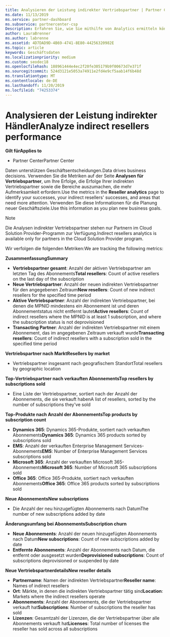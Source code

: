 ```yaml
---
title: Analysieren der Leistung indirekter Vertriebspartner | Partner Center
ms.date: 11/13/2019
ms.service: partner-dashboard
ms.subservice: partnercenter-csp
Description: Erfahren Sie, wie Sie mithilfe von Analytics ermitteln können, wie ihre indirekten Vertriebspartner sind, und zwar sowohl für ihre Erfolge als auch für Bereiche, die möglicherweise mehr Aufmerksamkeit erfordern
author: LauraBrenner
ms.author: labrenne
ms.assetid: 4D7DAD9D-4B69-4741-8E80-44256320982E
ms.topic: article
keywords: Geschäftsdaten
ms.localizationpriority: medium
ms.custom: seodec18
ms.openlocfilehash: 188961444e4ec2f20fe305179b9f00673d7e371f
ms.sourcegitcommit: 524d3121e5053a74911e2fd4e9cf5aab14f6b48d
ms.translationtype: MT
ms.contentlocale: de-DE
ms.lasthandoff: 11/20/2019
ms.locfileid: "74253374"
---
```

# <a name="analyze-indirect-resellers-performance"></a><span data-ttu-id="84af6-104">Analysieren der Leistung indirekter Händler</span><span class="sxs-lookup"><span data-stu-id="84af6-104">Analyze indirect resellers performance</span></span> 

<span data-ttu-id="84af6-105">**Gilt für**</span><span class="sxs-lookup"><span data-stu-id="84af6-105">**Applies to**</span></span>

- <span data-ttu-id="84af6-106">Partner Center</span><span class="sxs-lookup"><span data-stu-id="84af6-106">Partner Center</span></span>

<span data-ttu-id="84af6-107">Daten unterstützen Geschäftsentscheidungen.</span><span class="sxs-lookup"><span data-stu-id="84af6-107">Data drives business decisions.</span></span> <span data-ttu-id="84af6-108">Verwenden Sie die Metriken auf der Seite **Analysen für Vertriebspartner**, um Ihre Erfolge, die Erfolge Ihrer indirekten Vertriebspartner sowie die Bereiche auszumachen, die mehr Aufmerksamkeit erfordern.</span><span class="sxs-lookup"><span data-stu-id="84af6-108">Use the metrics in the **Reseller analytics** page to identify your successes, your indirect resellers' successes, and areas that need more attention.</span></span> <span data-ttu-id="84af6-109">Verwenden Sie diese Informationen für die Planung neuer Geschäftsziele.</span><span class="sxs-lookup"><span data-stu-id="84af6-109">Use this information as you plan new business goals.</span></span>

> [!NOTE]
> <span data-ttu-id="84af6-110">Die Analysen indirekter Vertriebspartner stehen nur Partnern im Cloud Solution Provider-Programm zur Verfügung.</span><span class="sxs-lookup"><span data-stu-id="84af6-110">Indirect resellers analytics is available only for partners in the Cloud Solution Provider program.</span></span>

<span data-ttu-id="84af6-111">Wir verfolgen die folgenden Metriken:</span><span class="sxs-lookup"><span data-stu-id="84af6-111">We are tracking the following metrics:</span></span>

<span data-ttu-id="84af6-112">**Zusammenfassung**</span><span class="sxs-lookup"><span data-stu-id="84af6-112">**Summary**</span></span>  
 - <span data-ttu-id="84af6-113">**Vertriebspartner gesamt**: Anzahl der aktiven Vertriebspartner am letzten Tag des Abonnements</span><span class="sxs-lookup"><span data-stu-id="84af6-113">**Total resellers**: Count of active resellers on the last day of the subscription</span></span>  
 - <span data-ttu-id="84af6-114">**Neue Vertriebspartner**: Anzahl der neuen indirekten Vertriebspartner für den angegebenen Zeitraum</span><span class="sxs-lookup"><span data-stu-id="84af6-114">**New resellers**: Count of new indirect resellers for the specified time period</span></span>  
 - <span data-ttu-id="84af6-115">**Aktive Vertriebspartner**: Anzahl der indirekten Vertriebspartner, bei denen die MPNID mindestens ein Abonnement ist und deren Abonnementstatus nicht entfernt lautet</span><span class="sxs-lookup"><span data-stu-id="84af6-115">**Active resellers**: Count of indirect resellers where the MPNID is at least 1 subscription, and where the subscription status is not deprovisioned</span></span>  
 - <span data-ttu-id="84af6-116">**Transacting Partner**: Anzahl der indirekten Vertriebspartner mit einem Abonnement, das im angegebenen Zeitraum verkauft wurde</span><span class="sxs-lookup"><span data-stu-id="84af6-116">**Transacting resellers**: Count of indirect resellers with a subscription sold in the specified time period</span></span>  

<span data-ttu-id="84af6-117">**Vertriebspartner nach Markt**</span><span class="sxs-lookup"><span data-stu-id="84af6-117">**Resellers by market**</span></span>  
 - <span data-ttu-id="84af6-118">Vertriebspartner insgesamt nach geografischem Standort</span><span class="sxs-lookup"><span data-stu-id="84af6-118">Total resellers by geographic location</span></span>  

<span data-ttu-id="84af6-119">**Top-Vertriebspartner nach verkauften Abonnements**</span><span class="sxs-lookup"><span data-stu-id="84af6-119">**Top resellers by subscriptions sold**</span></span>
 - <span data-ttu-id="84af6-120">Eine Liste der Vertriebspartner, sortiert nach der Anzahl der Abonnements, die sie verkauft haben</span><span class="sxs-lookup"><span data-stu-id="84af6-120">A list of resellers, sorted by the number of subscriptions they've sold</span></span>  

<span data-ttu-id="84af6-121">**Top-Produkte nach Anzahl der Abonnements**</span><span class="sxs-lookup"><span data-stu-id="84af6-121">**Top products by subscription count**</span></span>  
 - <span data-ttu-id="84af6-122">**Dynamics 365**: Dynamics 365-Produkte, sortiert nach verkauften Abonnements</span><span class="sxs-lookup"><span data-stu-id="84af6-122">**Dynamics 365**: Dynamics 365 products sorted by subscriptions sold</span></span>  
 - <span data-ttu-id="84af6-123">**EMS**: Anzahl der verkauften Enterprise Management Services-Abonnements</span><span class="sxs-lookup"><span data-stu-id="84af6-123">**EMS**: Number of Enterprise Management Services subscriptions sold</span></span>  
 - <span data-ttu-id="84af6-124">**Microsoft 365**: Anzahl der verkauften Microsoft 365-Abonnements</span><span class="sxs-lookup"><span data-stu-id="84af6-124">**Microsoft 365**: Number of Microsoft 365 subscriptions sold</span></span>  
 - <span data-ttu-id="84af6-125">**Office 365**: Office 365-Produkte, sortiert nach verkauften Abonnements</span><span class="sxs-lookup"><span data-stu-id="84af6-125">**Office 365**: Office 365 products sorted by subscriptions sold</span></span>  

<span data-ttu-id="84af6-126">**Neue Abonnements**</span><span class="sxs-lookup"><span data-stu-id="84af6-126">**New subscriptions**</span></span>  
 - <span data-ttu-id="84af6-127">Die Anzahl der neu hinzugefügten Abonnements nach Datum</span><span class="sxs-lookup"><span data-stu-id="84af6-127">The number of new subscriptions added by date</span></span>  

<span data-ttu-id="84af6-128">**Änderungsumfang bei Abonnements**</span><span class="sxs-lookup"><span data-stu-id="84af6-128">**Subscription churn**</span></span>  
 - <span data-ttu-id="84af6-129">**Neue Abonnements**: Anzahl der neuen hinzugefügten Abonnements nach Datum</span><span class="sxs-lookup"><span data-stu-id="84af6-129">**New subscriptions**: Count of new subscriptions added by date</span></span>  
 - <span data-ttu-id="84af6-130">**Entfernte Abonnements**: Anzahl der Abonnements nach Datum, die entfernt oder ausgesetzt wurden</span><span class="sxs-lookup"><span data-stu-id="84af6-130">**Deprovisioned subscriptions**: Count of subscriptions deprovisioned or suspended by date</span></span>  

<span data-ttu-id="84af6-131">**Neue Vertriebspartnerdetails**</span><span class="sxs-lookup"><span data-stu-id="84af6-131">**New reseller details**</span></span>  
 - <span data-ttu-id="84af6-132">**Partnername**: Namen der indirekten Vertriebspartner</span><span class="sxs-lookup"><span data-stu-id="84af6-132">**Reseller name**: Names of indirect resellers</span></span>  
 - <span data-ttu-id="84af6-133">**Ort**: Märkte, in denen die indirekten Vertriebspartner tätig sind</span><span class="sxs-lookup"><span data-stu-id="84af6-133">**Location**: Markets where the indirect resellers operate</span></span>  
 - <span data-ttu-id="84af6-134">**Abonnements**: Anzahl der Abonnements, die der Vertriebspartner verkauft hat</span><span class="sxs-lookup"><span data-stu-id="84af6-134">**Subscriptions**: Number of subscriptions the reseller has sold</span></span>  
 - <span data-ttu-id="84af6-135">**Lizenzen**: Gesamtzahl der Lizenzen, die der Vertriebspartner über alle Abonnements verkauft hat</span><span class="sxs-lookup"><span data-stu-id="84af6-135">**Licenses**: Total number of licenses the reseller has sold across all subscriptions</span></span>  
  
  